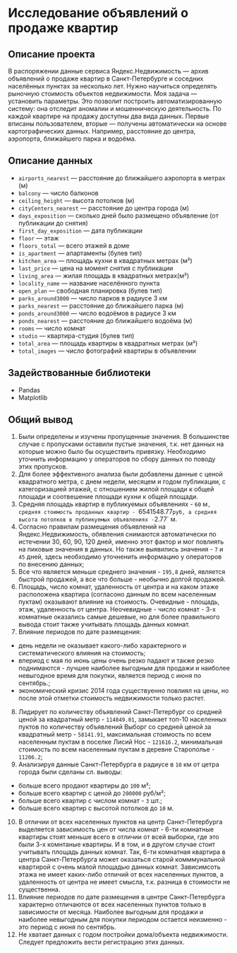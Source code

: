 # Исследование объявлений о продаже квартир

## Описание проекта
В распоряжении данные сервиса Яндекс.Недвижимость — архив объявлений о продаже квартир в Санкт-Петербурге и соседних населённых пунктах за несколько лет. Нужно научиться определять рыночную стоимость объектов недвижимости. Моя задача — установить параметры. Это позволит построить автоматизированную систему: она отследит аномалии и мошенническую деятельность.
По каждой квартире на продажу доступны два вида данных. Первые вписаны пользователем, вторые — получены автоматически на основе картографических данных. Например, расстояние до центра, аэропорта, ближайшего парка и водоёма.

## Описание данных

- `airports_nearest` — расстояние до ближайшего аэропорта в метрах (м)
- `balcony` — число балконов
- `ceiling_height` — высота потолков (м)
- `cityCenters_nearest` — расстояние до центра города (м)
- `days_exposition` — сколько дней было размещено объявление (от публикации до снятия)
- `first_day_exposition` — дата публикации
- `floor` — этаж
- `floors_total` — всего этажей в доме
- `is_apartment` — апартаменты (булев тип)
- `kitchen_area` — площадь кухни в квадратных метрах (м²)
- `last_price` — цена на момент снятия с публикации
- `living_area` — жилая площадь в квадратных метрах(м²)
- `locality_name` — название населённого пункта
- `open_plan` — свободная планировка (булев тип)
- `parks_around3000` — число парков в радиусе 3 км
- `parks_nearest` — расстояние до ближайшего парка (м)
- `ponds_around3000` — число водоёмов в радиусе 3 км
- `ponds_nearest` — расстояние до ближайшего водоёма (м)
- `rooms` — число комнат
- `studio` — квартира-студия (булев тип)
- `total_area` — площадь квартиры в квадратных метрах (м²)
- `total_images` — число фотографий квартиры в объявлении

## Задействованные библиотеки
- Pandas
- Matplotlib

## Общий вывод
1. Были определены и изучены пропущенные значения. В большинстве случае с пропусками оставили пустые значения, т.к. нет данных на которые можно было бы осуществить привязку. Необходимо уточнить информацию у операторов по сбору данных по поводу этих пропусков.
2. Для более эффективного анализа были добавлены данные с ценой квадратного метра, с днем недели, месяцем и годом публикации, с категоризацией этажей, с отношением жилой площади к общей площади и соотвешение площади кухни к общей площади.
3. Средняя площадь квартир в публикуемых объявлениях - `60` м`, средняя стоимость проданных квартир - `6541548.77` руб, а средняя высота потолков в публикуемых объявлениях - `2.77` м.
4. Согласно правилам размещения объявлений на Яндекс.Недвижимость, обявления снимаются автоматически по истечении 30, 60, 90, 120 дней, именно этот фактор и мог повлиять на пиковые значения в данных. Но также выявились значения - `7` и `45` дней, здесь необходимо уточненить информацию у операторов по внесению данных;
5. Все что является меньше среднего значения - `195,8` дней, является быстрой продажей, а все что больше - необычно долгой продажей.
6. Площадь, число комнат, удаленность от центра и на каком этаже расположена квартира (согласоно данным по всем населенным пуктам) оказывают влияние на стоимость. Очевидные - площадь, этаж, удаленность от центра. Неочевидные - число комнат - 3-х комнатные оказались самые дешевые, но для более правильного вывода стоит также учитывать площадь данных комнат.
7. Влияние периодов по дате размещения:
- день недели не оказывает какого-либо характерного и систематического влияния на стоимость;
- впериод с мая по июнь цены очень резко падают и также резко поднимаются - лучшее наиболее выгодным для продажи и наиболее невыгодное время для покупки, является период с июня по сентябрь.;
- экономический кризис 2014 года существуенно повлиял на цены, но после этой отметки стоимость недвижимости только растет.
8. Лидирует по количеству объявлений Санкт-Петербург со средней ценой за квадратный метр - `114849.01`, замыкает топ-10 населенных пуктов по количеству объявлений Выборг со средней ценой за квадратный метр - `58141.91`, максимальная стоимость по всем населенным пуктам в поселке Лисий Нос - `121616.2`, минимальная стоимость по всем населенным пуктам в деревне Старополье - `11206.2`;
9. Анализируя данные Санкт-Петербурга в радиусе в `10` км от цетра города были сделаны сл. выводы:
- больше всего продают квартиры до `100` м²;
- больше всего квартир с ценой до `200000` руб/м²;
- больше всего квартир с числом комнат - `3` шт.;
- больше всего квартир с высотой потолков до `10` м.
10. В отличии от всех населенных пунктов на центр Санкт-Петербурга выделяется зависимость цен от числа комнат - 6-ти комнатные квартиры стоят меньше всего в отличии от всей выборки, где это были 3-х комнтаные квартиры. И в том, и в другом случае стоит учитывать площадь данных комнат. Так, 6-ти комнатная квартира в центра Санкт-Петербурга может оказаться старой комммунальной квартирой с очень малой площадью данных комнат. Зависимсоть этажа не имеет каких-либо отличий от всех населенных пунктов, а удаленность от центра не имеет смысла, т.к. разница в стоимости не существенна. 
11. Влияние периодов по дате размещения в центре Санкт-Петербурга характерно отличаются от всех населенных пунктов только в зависимости от месяца. Наиболее выгодным для продажи и наиболее невыгодным для покупки периодом остается неизменно - это период с июня по сентябрь.
12. Не хватает данных с годом постройки дома/объекта недвижимости. Следует предложить вести регистрацию этих данных.
